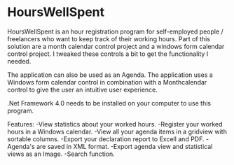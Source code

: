 # HoursWellSpent
HoursWellSpent is an hour registration program for self-employed people / freelancers who want to keep track of their working hours.
Part of this solution are a month calendar control project and a windows form calendar control project. I tweaked these controls a bit to get the functionality I needed.

The application can also be used as an Agenda. The application uses a Windows form calendar control in combination with a Monthcalendar control to give the user an intuitive user experience.

.Net Framework 4.0 needs to be installed on your computer to use this program.

Features:
-View statistics about your worked hours.
-Register your worked hours in a Windows calendar.
-View all your agenda items in a gridview with sortable columns.
-Export your declaration report to Excell and PDF.
-Agenda's are saved in XML format.
-Export agenda view and statistical views as an Image.
-Search function.
